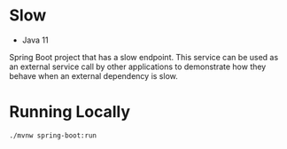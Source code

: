 # Slow

* Java 11

Spring Boot project that has a slow endpoint. This service can be used as an external service call by other applications to demonstrate how they behave when an external dependency is slow.

# Running Locally

```bash
./mvnw spring-boot:run
```